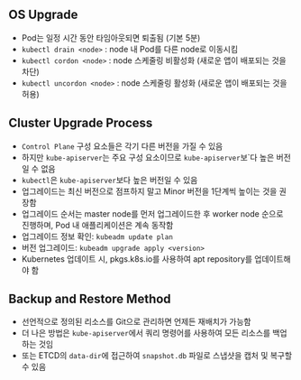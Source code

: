 ## OS Upgrade

- Pod는 일정 시간 동안 타임아웃되면 퇴출됨 (기본 5분)
- `kubectl drain <node>` : node 내 Pod를 다른 node로 이동시킴
- `kubectl cordon <node>` : node 스케줄링 비활성화 (새로운 앱이 배포되는 것을 차단)
- `kubectl uncordon <node>` : node 스케줄링 활성화 (새로운 앱이 배포되는 것을 허용)

## Cluster Upgrade Process

- `Control Plane` 구성 요소들은 각기 다른 버전을 가질 수 있음
- 하지만 `kube-apiserver`는 주요 구성 요소이므로 `kube-apiserver`보`다 높은 버전일 수 없음
- `kubectl`은 `kube-apiserver`보다 높은 버전일 수 있음
- 업그레이드는 최신 버전으로 점프하지 말고 Minor 버전을 1단계씩 높이는 것을 권장함
- 업그레이드 순서는 master node를 먼저 업그레이드한 후 worker node 순으로 진행하며, Pod 내 애플리케이션은 계속 동작함
- 업그레이드 정보 확인: `kubeadm update plan`
- 버전 업그레이드: `kubeadm upgrade apply <version>`
- Kubernetes 업데이트 시, pkgs.k8s.io를 사용하여 apt repository를 업데이트해야 함

## Backup and Restore Method

- 선언적으로 정의된 리소스를 Git으로 관리하면 언제든 재배치가 가능함
- 더 나은 방법은 `kube-apiserver`에서 쿼리 명령어를 사용하여 모든 리소스를 백업하는 것임
- 또는 ETCD의 `data-dir`에 접근하여 `snapshot.db` 파일로 스냅샷을 캡처 및 복구할 수 있음
